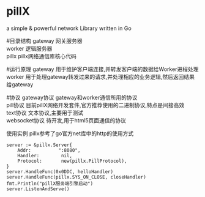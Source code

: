 # pillX
a simple &amp; powerful network Library written in Go

#目录结构
  gateway 网关服务器<br />
  worker 逻辑服务器<br />
  pillx   pillx网络通信库核心代码
  
#运行原理
  gateway 用于维护客户端连接,并转发客户端的数据给Worker进程处理 <br />
  worker 用于处理gateway转发过来的请求,并处理相应的业务逻辑,然后返回结果给gateway
  
#协议
  gateway协议 gateway和worker通信所用的协议 <br />
  pill协议 目前pillX网络开发套件,官方推荐使用的二进制协议,特点是间接高效<br />
  text协议 文本协议,主要用于测试<br />
  websocket协议 待开发,用于html5页面通信的协议
  
使用实例
  pillx参考了go官方net库中的http的使用方式
  
	server := &pillx.Server{
		Addr:          ":8080",
		Handler:        nil,
		Protocol:		new(pillx.PillProtocol),
	}
	server.HandleFunc(0x0DDC, helloHandler)
	server.HandleFunc(pillx.SYS_ON_CLOSE, closeHandler)
	fmt.Println("pillX服务端引擎启动")
	server.ListenAndServe()
